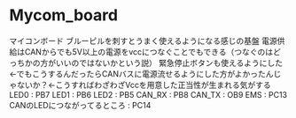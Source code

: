 # Mycom_board

マイコンボード
ブルーピルを刺すとうまく使えるようになる感じの基盤
電源供給はCANからでも5V以上の電源をvccにつなぐことでもできる（つなぐのはどっちかの方がいいのではないかという説）
緊急停止ボタンも使えるようにした<-でもこうするんだったらCANバスに電源流せるようにした方がよかったんじゃないか？<-こうすればわざわざVccを用意した正当性が生まれる気がする
LED0 : PB7
LED1 : PB6
LED2 : PB5
CAN_RX : PB8
CAN_TX : OB9
EMS : PC13
CANのLEDにつながってるところ : PC14

